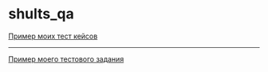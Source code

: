 # shults_qa
[Пример моих тест кейсов](https://docs.google.com/spreadsheets/d/13LBDXR8e1cClkjK5Tl3QEJ1g5za1rA6IWWoncABuowM/edit?usp=sharing)

---

[Пример моего тестового задания](https://docs.google.com/spreadsheets/d/1XImx6cir6H0TLYUOASV0wscoxeT5ZiiAZuGwrmke9LI/edit?usp=sharing)